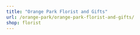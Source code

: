 ```yaml
---
title: "Orange Park Florist and Gifts"
url: /orange-park/orange-park-florist-and-gifts/
shop: florist
---
```

